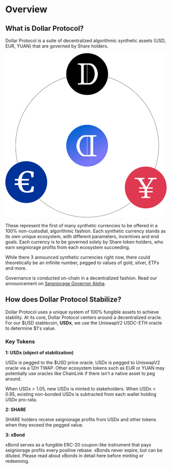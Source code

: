 # Overview

## What is Dollar Protocol?

Dollar Protocol is a suite of decentralized algorithmic synthetic assets \(USD, EUR, YUAN\) that are governed by Share holders. 

![](.gitbook/assets/suite.svg)

These represent the first of many synthetic currencies to be offered in a 100% non-custodial, algorithmic fashion. Each synthetic currency stands as its own unique ecosystem, with different parameters, incentives and end goals. Each currency is to be governed solely by Share token holders, who earn seigniorage profits from each ecosystem succeeding.

While there 3 announced synthetic currencies right now, there could theoretically be an infinite number, pegged to values of gold, silver, ETFs and more.

Governance is conducted on-chain in a decentralized fashion. Read our announcement on [Seigniorage Governor Alpha](https://dollarprotocol.medium.com/introducing-seigniorage-governor-alpha-e14c189993ab).

## How does Dollar Protocol Stabilize?

Dollar Protocol uses a unique system of 100% fungible assets to achieve stability. At its core, Dollar Protocol centers around a decentralized oracle. For our $USD stablecoin, **USDx**, we use the UniswapV2 USDC-ETH oracle to determine $1's value.

### **Key Tokens**

**1: USDx \(object of stabilization\)**

USDx is pegged to the $USD price oracle. USDx is pegged to UniswapV2 oracle via a 12H TWAP. Other ecosystem tokens such as EUR or YUAN may potentially use oracles like ChainLink if there isn't a native asset to peg around.

When USDx &gt; 1.05, new USDx is minted to stakeholders. When USDx &lt; 0.95, existing non-bonded USDx is subtracted from each wallet holding USDx pro-rata.

**2: SHARE**

SHARE holders receive seigniorage profits from USDx and other tokens when they exceed the pegged value.

**3: xBond**

xBond serves as a fungible ERC-20 coupon-like instrument that pays seigniorage profits every positive rebase. xBonds never expire, but can be diluted. Please read about xBonds in detail here before minting or redeeming.



